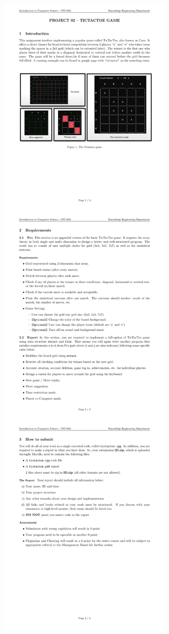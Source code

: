 ![](https://github.com/hoanghy0112/tictactoe/blob/master/images/assignment_page_1.png)
![](https://github.com/hoanghy0112/tictactoe/blob/master/images/assignment_page_2.png)
![](https://github.com/hoanghy0112/tictactoe/blob/master/images/assignment_page_3.png)